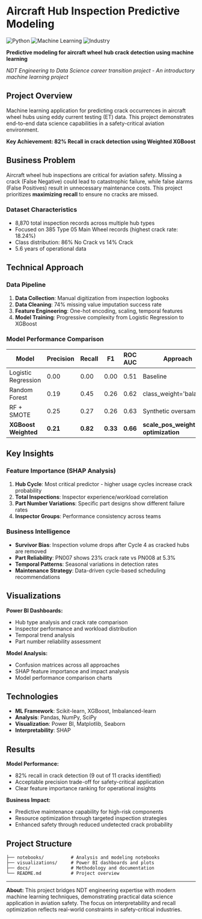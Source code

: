 # Aircraft Hub Inspection Predictive Modeling

![Python](https://img.shields.io/badge/Python-3.8+-blue) ![Machine Learning](https://img.shields.io/badge/ML-Classification-orange) ![Industry](https://img.shields.io/badge/Industry-Aviation-green)

**Predictive modeling for aircraft wheel hub crack detection using machine learning**

*NDT Engineering to Data Science career transition project - An introductory machine learning project*

## Project Overview

Machine learning application for predicting crack occurrences in aircraft wheel hubs using eddy current testing (ET) data. This project demonstrates end-to-end data science capabilities in a safety-critical aviation environment.

**Key Achievement: 82% Recall in crack detection using Weighted XGBoost**

## Business Problem

Aircraft wheel hub inspections are critical for aviation safety. Missing a crack (False Negative) could lead to catastrophic failure, while false alarms (False Positives) result in unnecessary maintenance costs. This project prioritizes **maximizing recall** to ensure no cracks are missed.

### Dataset Characteristics
- 8,870 total inspection records across multiple hub types
- Focused on 385 Type 05 Main Wheel records (highest crack rate: 18.24%)
- Class distribution: 86% No Crack vs 14% Crack
- 5.6 years of operational data

## Technical Approach

### Data Pipeline
1. **Data Collection**: Manual digitization from inspection logbooks
2. **Data Cleaning**: 74% missing value imputation success rate
3. **Feature Engineering**: One-hot encoding, scaling, temporal features
4. **Model Training**: Progressive complexity from Logistic Regression to XGBoost

### Model Performance Comparison

| Model | Precision | Recall | F1 | ROC AUC | Approach |
|-------|-----------|--------|----|---------|----------|
| Logistic Regression | 0.00 | 0.00 | 0.00 | 0.51 | Baseline |
| Random Forest | 0.19 | 0.45 | 0.26 | 0.62 | class_weight='balanced' |
| RF + SMOTE | 0.25 | 0.27 | 0.26 | 0.63 | Synthetic oversampling |
| **XGBoost Weighted** | **0.21** | **0.82** | **0.33** | **0.66** | **scale_pos_weight optimization** |

## Key Insights

### Feature Importance (SHAP Analysis)
1. **Hub Cycle**: Most critical predictor - higher usage cycles increase crack probability
2. **Total Inspections**: Inspector experience/workload correlation
3. **Part Number Variations**: Specific part designs show different failure rates
4. **Inspector Groups**: Performance consistency across teams

### Business Intelligence
- **Survivor Bias**: Inspection volume drops after Cycle 4 as cracked hubs are removed
- **Part Reliability**: PN007 shows 23% crack rate vs PN008 at 5.3%
- **Temporal Patterns**: Seasonal variations in detection rates
- **Maintenance Strategy**: Data-driven cycle-based scheduling recommendations

## Visualizations

**Power BI Dashboards:**
- Hub type analysis and crack rate comparison
- Inspector performance and workload distribution
- Temporal trend analysis
- Part number reliability assessment

**Model Analysis:**
- Confusion matrices across all approaches
- SHAP feature importance and impact analysis
- Model performance comparison charts

## Technologies

- **ML Framework**: Scikit-learn, XGBoost, Imbalanced-learn
- **Analysis**: Pandas, NumPy, SciPy
- **Visualization**: Power BI, Matplotlib, Seaborn
- **Interpretability**: SHAP

## Results

**Model Performance:**
- 82% recall in crack detection (9 out of 11 cracks identified)
- Acceptable precision trade-off for safety-critical application
- Clear feature importance ranking for operational insights

**Business Impact:**
- Predictive maintenance capability for high-risk components
- Resource optimization through targeted inspection strategies
- Enhanced safety through reduced undetected crack probability

## Project Structure

```
├── notebooks/          # Analysis and modeling notebooks
├── visualizations/     # Power BI dashboards and plots
├── docs/               # Methodology and documentation
└── README.md           # Project overview
```

---

**About:** This project bridges NDT engineering expertise with modern machine learning techniques, demonstrating practical data science application in aviation safety. The focus on interpretability and recall optimization reflects real-world constraints in safety-critical industries.
